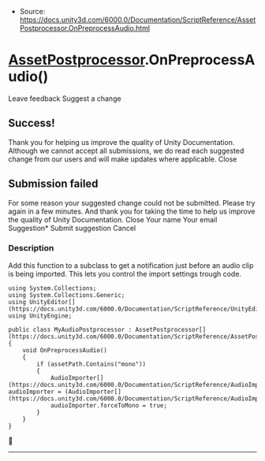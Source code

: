 * Source: https://docs.unity3d.com/6000.0/Documentation/ScriptReference/AssetPostprocessor.OnPreprocessAudio.html

#  [AssetPostprocessor](https://docs.unity3d.com/6000.0/Documentation/ScriptReference/AssetPostprocessor.html).OnPreprocessAudio()
Leave feedback
Suggest a change
## Success!
Thank you for helping us improve the quality of Unity Documentation. Although we cannot accept all submissions, we do read each suggested change from our users and will make updates where applicable.
Close
## Submission failed
For some reason your suggested change could not be submitted. Please <a>try again</a> in a few minutes. And thank you for taking the time to help us improve the quality of Unity Documentation.
Close
Your name Your email Suggestion* Submit suggestion
Cancel
### Description
Add this function to a subclass to get a notification just before an audio clip is being imported.
This lets you control the import settings trough code.
```
using System.Collections;
using System.Collections.Generic;
using UnityEditor[](https://docs.unity3d.com/6000.0/Documentation/ScriptReference/UnityEditor.html);
using UnityEngine;  
  
public class MyAudioPostprocessor : AssetPostprocessor[](https://docs.unity3d.com/6000.0/Documentation/ScriptReference/AssetPostprocessor.html)
{
    void OnPreprocessAudio()
    {
        if (assetPath.Contains("mono"))
        {
            AudioImporter[](https://docs.unity3d.com/6000.0/Documentation/ScriptReference/AudioImporter.html) audioImporter = (AudioImporter[](https://docs.unity3d.com/6000.0/Documentation/ScriptReference/AudioImporter.html))assetImporter;
            audioImporter.forceToMono = true;
        }
    }
}

```

* * *
